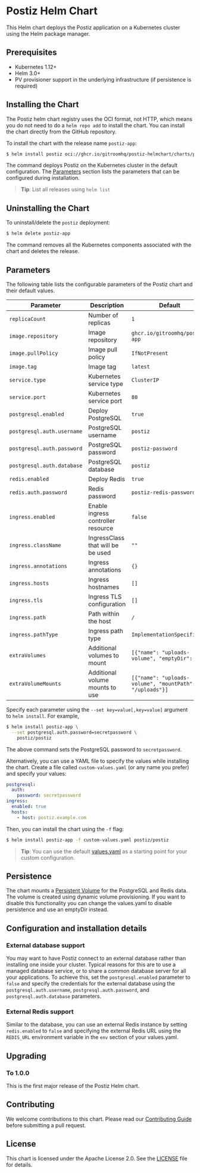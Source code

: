 # Postiz Helm Chart

This Helm chart deploys the Postiz application on a Kubernetes cluster using the Helm package manager.

## Prerequisites

- Kubernetes 1.12+
- Helm 3.0+
- PV provisioner support in the underlying infrastructure (if persistence is required)

## Installing the Chart

The Postiz helm chart registry uses the OCI format, not HTTP, which means you do not need to do a `helm repo add` to install the chart. You can install the chart directly from the GitHub repository.

To install the chart with the release name `postiz-app`:

```bash
$ helm install postiz oci://ghcr.io/gitroomhq/postiz-helmchart/charts/postiz-app
```

The command deploys Postiz on the Kubernetes cluster in the default configuration. The [Parameters](#parameters) section lists the parameters that can be configured during installation.

> **Tip**: List all releases using `helm list`

## Uninstalling the Chart

To uninstall/delete the `postiz` deployment:

```bash
$ helm delete postiz-app
```

The command removes all the Kubernetes components associated with the chart and deletes the release.

## Parameters

The following table lists the configurable parameters of the Postiz chart and their default values.

| Parameter                | Description             | Default        |
| ------------------------ | ----------------------- | -------------- |
| `replicaCount`           | Number of replicas      | `1`            |
| `image.repository`       | Image repository        | `ghcr.io/gitroomhq/postiz-app` |
| `image.pullPolicy`       | Image pull policy       | `IfNotPresent` |
| `image.tag`              | Image tag               | `latest`       |
| `service.type`           | Kubernetes service type | `ClusterIP`    |
| `service.port`           | Kubernetes service port | `80`           |
| `postgresql.enabled`     | Deploy PostgreSQL       | `true`         |
| `postgresql.auth.username` | PostgreSQL username   | `postiz`       |
| `postgresql.auth.password` | PostgreSQL password   | `postiz-password` |
| `postgresql.auth.database` | PostgreSQL database   | `postiz`       |
| `redis.enabled`          | Deploy Redis            | `true`         |
| `redis.auth.password`    | Redis password          | `postiz-redis-password` |
| `ingress.enabled`        | Enable ingress controller resource    | `false`                  |
| `ingress.className`      | IngressClass that will be be used     | `""`                     |
| `ingress.annotations`    | Ingress annotations                   | `{}`                     |
| `ingress.hosts`          | Ingress hostnames                     | `[]`                     |
| `ingress.tls`            | Ingress TLS configuration             | `[]`                     |
| `ingress.path`           | Path within the host                  | `/`                      |
| `ingress.pathType`       | Ingress path type                     | `ImplementationSpecific` |
| `extraVolumes`           | Additional volumes to mount           | `[{"name": "uploads-volume", "emptyDir": {}}]` |
| `extraVolumeMounts`      | Additional volume mounts to use       | `[{"name": "uploads-volume", "mountPath": "/uploads"}]` |

Specify each parameter using the `--set key=value[,key=value]` argument to `helm install`. For example,

```bash
$ helm install postiz-app \
  --set postgresql.auth.password=secretpassword \
    postiz/postiz
```

The above command sets the PostgreSQL password to `secretpassword`.

Alternatively, you can use a YAML file to specify the values while installing the chart. Create a file called `custom-values.yaml` (or any name you prefer) and specify your values:

```yaml
postgresql:
  auth:
    password: secretpassword
ingress:
  enabled: true
  hosts:
    - host: postiz.example.com
```

Then, you can install the chart using the `-f`  flag:

```bash
$ helm install postiz-app -f custom-values.yaml postiz/postiz
```

> **Tip**: You can use the default [values.yaml](values.yaml) as a starting point for your custom configuration.


## Persistence

The chart mounts a [Persistent Volume](http://kubernetes.io/docs/user-guide/persistent-volumes/) for the PostgreSQL and Redis data. The volume is created using dynamic volume provisioning. If you want to disable this functionality you can change the values.yaml to disable persistence and use an emptyDir instead.

## Configuration and installation details

### External database support

You may want to have Postiz connect to an external database rather than installing one inside your cluster. Typical reasons for this are to use a managed database service, or to share a common database server for all your applications. To achieve this, set the `postgresql.enabled` parameter to `false` and specify the credentials for the external database using the `postgresql.auth.username`, `postgresql.auth.password`, and `postgresql.auth.database` parameters.

### External Redis support

Similar to the database, you can use an external Redis instance by setting `redis.enabled` to `false` and specifying the external Redis URL using the `REDIS_URL` environment variable in the `env` section of your values.yaml.

## Upgrading

### To 1.0.0

This is the first major release of the Postiz Helm chart.

## Contributing

We welcome contributions to this chart. Please read our [Contributing Guide](CONTRIBUTING.md) before submitting a pull request.

## License

This chart is licensed under the Apache License 2.0. See the [LICENSE](LICENSE) file for details.